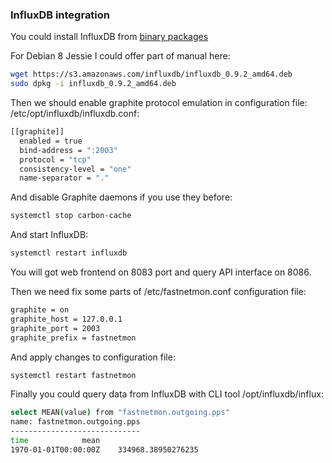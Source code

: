 ### InfluxDB integration

You could install InfluxDB from [binary packages](https://influxdb.com/download/index.html)

For Debian 8 Jessie I could offer part of manual here:
```bash
wget https://s3.amazonaws.com/influxdb/influxdb_0.9.2_amd64.deb
sudo dpkg -i influxdb_0.9.2_amd64.deb 
```

Then we should enable graphite protocol emulation in configuration file: /etc/opt/influxdb/influxdb.conf:
```bash
[[graphite]]
  enabled = true
  bind-address = ":2003"
  protocol = "tcp"
  consistency-level = "one"
  name-separator = "." 
```

And disable Graphite daemons if you use they before:
```bash
systemctl stop carbon-cache
```

And start InfluxDB:
```bash
systemctl restart influxdb
```

You will got web frontend on 8083 port and query API interface on 8086.

Then we need fix some parts of /etc/fastnetmon.conf configuration file:
```bash
graphite = on
graphite_host = 127.0.0.1
graphite_port = 2003
graphite_prefix = fastnetmon
```

And apply changes to configuration file:
```bash
systemctl restart fastnetmon
```

Finally you could query data from InfluxDB with CLI tool /opt/influxdb/influx:
```bash
select MEAN(value) from "fastnetmon.outgoing.pps"
name: fastnetmon.outgoing.pps
-----------------------------
time            mean
1970-01-01T00:00:00Z    334968.38950276235
```

